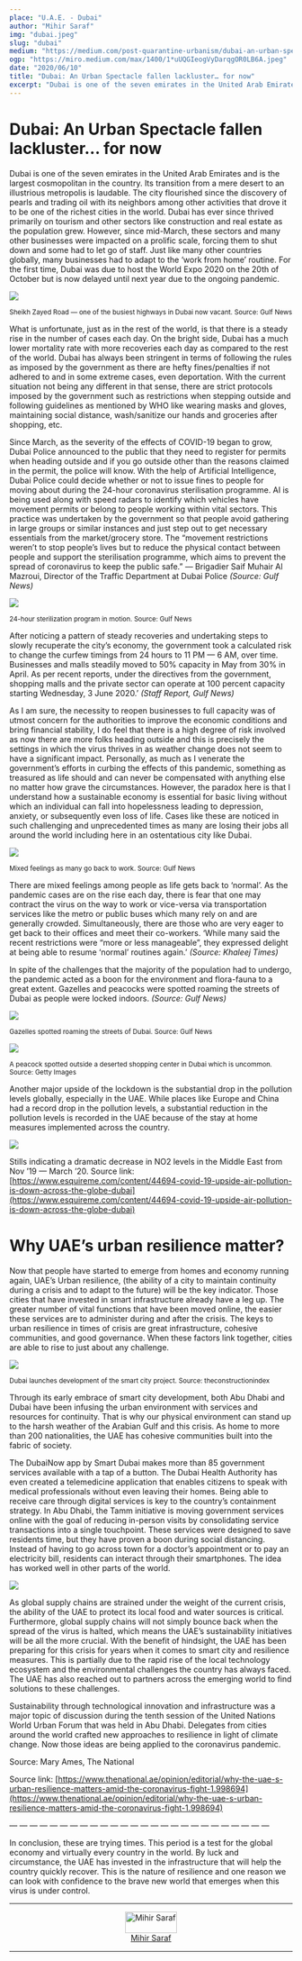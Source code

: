 ```yaml
---
place: "U.A.E. - Dubai"
author: "Mihir Saraf"
img: "dubai.jpeg"
slug: "dubai"
medium: "https://medium.com/post-quarantine-urbanism/dubai-an-urban-spectacle-fallen-lackluster-for-now-930b7fbd354a"
ogp: "https://miro.medium.com/max/1400/1*uUQGIeogVyDarqgOR0LB6A.jpeg"
date: "2020/06/10"
title: "Dubai: An Urban Spectacle fallen lackluster… for now"
excerpt: "Dubai is one of the seven emirates in the United Arab Emirates and is the largest cosmopolitan in the country. Its transition from a mere desert to an illustrious metropolis is laudable."
---
```


Dubai: An Urban Spectacle fallen lackluster… for now
====================================================

Dubai is one of the seven emirates in the United Arab Emirates and is the largest cosmopolitan in the country. Its transition from a mere desert to an illustrious metropolis is laudable. The city flourished since the discovery of pearls and trading oil with its neighbors among other activities that drove it to be one of the richest cities in the world. Dubai has ever since thrived primarily on tourism and other sectors like construction and real estate as the population grew. However, since mid-March, these sectors and many other businesses were impacted on a prolific scale, forcing them to shut down and some had to let go of staff. Just like many other countries globally, many businesses had to adapt to the ‘work from home’ routine. For the first time, Dubai was due to host the World Expo 2020 on the 20th of October but is now delayed until next year due to the ongoing pandemic.

<img class="s t u hm ai" src="https://miro.medium.com/max/1400/1*uUQGIeogVyDarqgOR0LB6A.jpeg"/>

<small>Sheikh Zayed Road — one of the busiest highways in Dubai now vacant. Source: Gulf News</small>

What is unfortunate, just as in the rest of the world, is that there is a steady rise in the number of cases each day. On the bright side, Dubai has a much lower mortality rate with more recoveries each day as compared to the rest of the world. Dubai has always been stringent in terms of following the rules as imposed by the government as there are hefty fines/penalties if not adhered to and in some extreme cases, even deportation. With the current situation not being any different in that sense, there are strict protocols imposed by the government such as restrictions when stepping outside and following guidelines as mentioned by WHO like wearing masks and gloves, maintaining social distance, wash/sanitize our hands and groceries after shopping, etc.

Since March, as the severity of the effects of COVID-19 began to grow, Dubai Police announced to the public that they need to register for permits when heading outside and if you go outside other than the reasons claimed in the permit, the police will know. With the help of Artificial Intelligence, Dubai Police could decide whether or not to issue fines to people for moving about during the 24-hour coronavirus sterilisation programme. AI is being used along with speed radars to identify which vehicles have movement permits or belong to people working within vital sectors. This practice was undertaken by the government so that people avoid gathering in large groups or similar instances and just step out to get necessary essentials from the market/grocery store. The “movement restrictions weren’t to stop people’s lives but to reduce the physical contact between people and support the sterilisation programme, which aims to prevent the spread of coronavirus to keep the public safe.” — Brigadier Saif Muhair Al Mazroui, Director of the Traffic Department at Dubai Police _(Source: Gulf News)_

<img class="s t u hm ai" src="https://miro.medium.com/max/1400/1*G7mRxRm5B0JEEZ6Wemq3jw.jpeg"/>

<small>24-hour sterilization program in motion. Source: Gulf News</small>

After noticing a pattern of steady recoveries and undertaking steps to slowly recuperate the city’s economy, the government took a calculated risk to change the curfew timings from 24 hours to 11 PM — 6 AM, over time. Businesses and malls steadily moved to 50% capacity in May from 30% in April. As per recent reports, under the directives from the government, shopping malls and the private sector can operate at 100 percent capacity starting Wednesday, 3 June 2020.’ _(Staff Report, Gulf News)_

As I am sure, the necessity to reopen businesses to full capacity was of utmost concern for the authorities to improve the economic conditions and bring financial stability, I do feel that there is a high degree of risk involved as now there are more folks heading outside and this is precisely the settings in which the virus thrives in as weather change does not seem to have a significant impact. Personally, as much as I venerate the government’s efforts in curbing the effects of this pandemic, something as treasured as life should and can never be compensated with anything else no matter how grave the circumstances. However, the paradox here is that I understand how a sustainable economy is essential for basic living without which an individual can fall into hopelessness leading to depression, anxiety, or subsequently even loss of life. Cases like these are noticed in such challenging and unprecedented times as many are losing their jobs all around the world including here in an ostentatious city like Dubai.

<img class="s t u hm ai" src="https://miro.medium.com/max/1080/1*7xVtf2dCw0AppW-RNbPwlQ.jpeg"/>

<small>Mixed feelings as many go back to work. Source: Gulf News</small>

There are mixed feelings among people as life gets back to ‘normal’. As the pandemic cases are on the rise each day, there is fear that one may contract the virus on the way to work or vice-versa via transportation services like the metro or public buses which many rely on and are generally crowded. Simultaneously, there are those who are very eager to get back to their offices and meet their co-workers. ‘While many said the recent restrictions were “more or less manageable”, they expressed delight at being able to resume ‘normal’ routines again.’ _(Source: Khaleej Times)_

In spite of the challenges that the majority of the population had to undergo, the pandemic acted as a boon for the environment and flora-fauna to a great extent. Gazelles and peacocks were spotted roaming the streets of Dubai as people were locked indoors. _(Source: Gulf News)_

<img class="s t u hm ai" src="https://miro.medium.com/max/1400/1*1jFdlDU0fa2hhGYVM569Vw.jpeg"/>

<small>Gazelles spotted roaming the streets of Dubai. Source: Gulf News</small>

<img class="s t u hm ai" src="https://miro.medium.com/max/1400/1*D0UgE4XK3DzWa5TEoBNT1A.jpeg"/>

<small>A peacock spotted outside a deserted shopping center in Dubai which is uncommon. Source: Getty Images</small>

Another major upside of the lockdown is the substantial drop in the pollution levels globally, especially in the UAE. While places like Europe and China had a record drop in the pollution levels, a substantial reduction in the pollution levels is recorded in the UAE because of the stay at home measures implemented across the country.

<img class="s t u hm ai" src="https://miro.medium.com/max/1400/1*VLqdu5YpO0za51cy5wVqPw.gif"/>

Stills indicating a dramatic decrease in NO2 levels in the Middle East from Nov ’19 — March ’20. Source link: [https://www.esquireme.com/content/44694-covid-19-upside-air-pollution-is-down-across-the-globe-dubai](https://www.esquireme.com/content/44694-covid-19-upside-air-pollution-is-down-across-the-globe-dubai)

Why UAE’s urban resilience matter?
==================================

Now that people have started to emerge from homes and economy running again, UAE’s Urban resilience, (the ability of a city to maintain continuity during a crisis and to adapt to the future) will be the key indicator. Those cities that have invested in smart infrastructure already have a leg up. The greater number of vital functions that have been moved online, the easier these services are to administer during and after the crisis. The keys to urban resilience in times of crisis are great infrastructure, cohesive communities, and good governance. When these factors link together, cities are able to rise to just about any challenge.

<img class="s t u hm ai" src="https://miro.medium.com/max/1400/1*igfKoGLFEJa0zpqD28qq5w.jpeg"/>

<small>Dubai launches development of the smart city project. Source: theconstructionindex</small>

Through its early embrace of smart city development, both Abu Dhabi and Dubai have been infusing the urban environment with services and resources for continuity. That is why our physical environment can stand up to the harsh weather of the Arabian Gulf and this crisis. As home to more than 200 nationalities, the UAE has cohesive communities built into the fabric of society.

The DubaiNow app by Smart Dubai makes more than 85 government services available with a tap of a button. The Dubai Health Authority has even created a telemedicine application that enables citizens to speak with medical professionals without even leaving their homes. Being able to receive care through digital services is key to the country’s containment strategy. In Abu Dhabi, the Tamm initiative is moving government services online with the goal of reducing in-person visits by consolidating service transactions into a single touchpoint. These services were designed to save residents time, but they have proven a boon during social distancing. Instead of having to go across town for a doctor’s appointment or to pay an electricity bill, residents can interact through their smartphones. The idea has worked well in other parts of the world.

<img class="s t u hm ai" src="https://miro.medium.com/max/1400/1*f8RvAYsYQnPmQICvwreK-w.jpeg"/>

As global supply chains are strained under the weight of the current crisis, the ability of the UAE to protect its local food and water sources is critical. Furthermore, global supply chains will not simply bounce back when the spread of the virus is halted, which means the UAE’s sustainability initiatives will be all the more crucial. With the benefit of hindsight, the UAE has been preparing for this crisis for years when it comes to smart city and resilience measures. This is partially due to the rapid rise of the local technology ecosystem and the environmental challenges the country has always faced. The UAE has also reached out to partners across the emerging world to find solutions to these challenges.

Sustainability through technological innovation and infrastructure was a major topic of discussion during the tenth session of the United Nations World Urban Forum that was held in Abu Dhabi. Delegates from cities around the world crafted new approaches to resilience in light of climate change. Now those ideas are being applied to the coronavirus pandemic.

Source: Mary Ames, The National

Source link: [https://www.thenational.ae/opinion/editorial/why-the-uae-s-urban-resilience-matters-amid-the-coronavirus-fight-1.998694](https://www.thenational.ae/opinion/editorial/why-the-uae-s-urban-resilience-matters-amid-the-coronavirus-fight-1.998694)

— — — — — — — — — — — — — — — — — — — — — — — — — —

In conclusion, these are trying times. This period is a test for the global economy and virtually every country in the world. By luck and circumstance, the UAE has invested in the infrastructure that will help the country quickly recover. This is the nature of resilience and one reason we can look with confidence to the brave new world that emerges when this virus is under control.

---

<div style="display: flex; margin-bottom: 2rem">
    <div style="margin: 0 auto; text-align: center">
        <img style="width:100%" alt="Mihir Saraf" src="https://miro.medium.com/fit/c/96/96/0*ZyNMIYMU9Rs1cW5N"><br/>
        <a href="https://medium.com/@mihirs96?source=post_page-----930b7fbd354a----------------------">Mihir Saraf</a>
    </div>
</div>

---